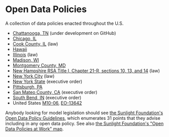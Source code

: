 # Open Data Policies

A collection of data policies enacted throughout the U.S.

* [Chattanooga, TN](https://github.com/cityofchattanooga/Chattanooga-Open-Data-Policy) (under development on GitHub)
* [Chicago, IL](http://www.cityofchicago.org/city/en/narr/foia/open_data_executiveorder.html)
* [Cook County, IL](http://blog.cookcountygov.com/opencc/wp-content/uploads/2011/09/Open_Cook_County_9.21.11.pdf) (law)
* [Hawaii](http://www4.honolulu.gov/docushare/dsweb/Get/Document-145974/8bfh056l.pdf)
* [Illinois](http://ilga.gov/legislation/publicacts/fulltext.asp?Name=098-0627) (law)
* [Madison, WI](https://madison.legistar.com/ViewReport.ashx?M=R&N=Text&GID=205&ID=1201083&GUID=2EC21911-798D-4499-BFAF-96BDACBCD8C7&Title=Legislation+Text)
* [Montgomery County, MD](http://www6.montgomerycountymd.gov/content/council/pdf/agenda/cm/2012/121126/20121126_GO2.pdf)
* [New Hampshire RSA Title I, Chapter 21-R, sections 10, 13, and 14](https://www.gencourt.state.nh.us/rsa/html/I/21-R/21-R-mrg.htm) (law)
* [New York City](http://www.nyc.gov/html/doitt/html/open/local_law_11_2012.shtml) (law)
* [New York State](http://nys-its.github.io/open-data-handbook/guidelines.html?1394511383118) (executive order)
* [Pittsburgh, PA](https://pittsburgh.legistar.com/View.ashx?M=F&ID=2930493&GUID=E7B4A24D-361B-4471-B8C9-8C6EC0348613)
* [San Mateo County, CA](https://data.smcgov.org/Government/San-Mateo-County-Open-Data-Policy/pebe-j2ye) (executive order)
* [South Bend, IN](http://www.ci.south-bend.in.us/sites/default/files/files/Mayor_2013-Open%20Portal%20Exec%20Order.pdf) (executive order)
* United States [M10-06](http://www.whitehouse.gov/open/documents/open-government-directive), [EO-13642](http://www.whitehouse.gov/the-press-office/2013/05/09/executive-order-making-open-and-machine-readable-new-default-government-)

Anybody looking for model legislation should see [the Sunlight Foundation's Open Data Policy Guidelines](http://sunlightfoundation.com/opendataguidelines/), which enumerates 31 points that they advise including in any open data policy. See also [the Sunlight Foundation's "Open Data Policies at Work" map](http://sunlightfoundation.com/policy/opendatamap/).
